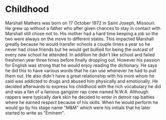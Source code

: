 # Childhood
<p>Marshall Mathers was born on 17 October 1972 in Saint Joseph, Missouri. He grew up without a father who after 
given chances to stay in contact with Marshall still chose not to. His mother had a hard time keeping a job so 
the two were always on the move to different states. This impacted Marshall greatly because he would transfer 
schools a couple times a year so he never had close friends but he would get bullied for being the outcast of
every new school he attended. In addition he didn't like school and failed freshmen year three times before 
finally dropping out. However his passion for English was strong that he would enjoy reading the dictionary. 
He says he did this to have various words that he can use whenever he had to pull them out. He also didn't have 
a great relationship with his mom whom he said was addicted to drugs and abused him physically and emotionally. 
He decided afterwards to express his childhood with the rich vocabulary he did and was a fan of a famous 
gangster rap crew named N.W.A. Although rappers were typically dark skin he decided to enter in detroit rap 
battles where he earned respect because of his skills. When he would perform he would go by his stage name 
"M&M" which were his initials that he later started to write as "Eminem".</p>
